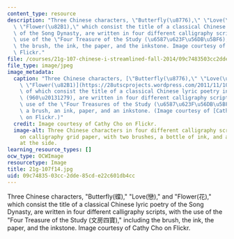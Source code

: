 ```yaml
---
content_type: resource
description: "Three Chinese characters, \"Butterfly(\u8776),\" \"Love(\u6200),\" and\
  \ \"Flower(\u82B1),\" which consist the title of a classical Chinese lyric poetry\
  \ of the Song Dynasty, are written in four different calligraphy scripts, with the\
  \ use of the \"Four Treasure of the Study (\u6587\u623F\u56DB\u5BF6),\" including\
  \ the brush, the ink, the paper, and the inkstone. Image courtesy of Cathy Cho on\
  \ Flickr."
file: /courses/21g-107-chinese-i-streamlined-fall-2014/09c7483503cc2dde85cde22c601db4cc_21g-107f14.jpg
file_type: image/jpeg
image_metadata:
  caption: "Three Chinese characters, [\"Butterfly(\u8776),\" \"Love(\u6200),\" and\
    \ \"Flower(\u82B1)](https://28utscprojects.wordpress.com/2011/11/10/s028/),\"\
    \ of which consist the title of a classical Chinese lyric poetry in the Song Dynasty\
    \ (960\u20131279), are written in four different calligraphy scripts, with the\
    \ use of the \"Four Treasures of the Study (\u6587\u623F\u56DB\u5BF6),\" including\
    \ a brush, an ink, paper, and an inkstone. (Image courtesy of [Cathy Cho](https://www.flickr.com/photos/cathy_cho/14795506723/)\
    \ on Flickr.)"
  credit: Image courtesy of Cathy Cho on Flickr.
  image-alt: Three Chinese characters in four different calligraphy scripts written
    on calligraphy grid paper, with two brushes, a bottle of ink, and an inkstone
    at the side.
learning_resource_types: []
ocw_type: OCWImage
resourcetype: Image
title: 21g-107f14.jpg
uid: 09c74835-03cc-2dde-85cd-e22c601db4cc
---
```

Three Chinese characters, "Butterfly(蝶)," "Love(戀)," and "Flower(花)," which consist the title of a classical Chinese lyric poetry of the Song Dynasty, are written in four different calligraphy scripts, with the use of the "Four Treasure of the Study (文房四寶)," including the brush, the ink, the paper, and the inkstone. Image courtesy of Cathy Cho on Flickr.

